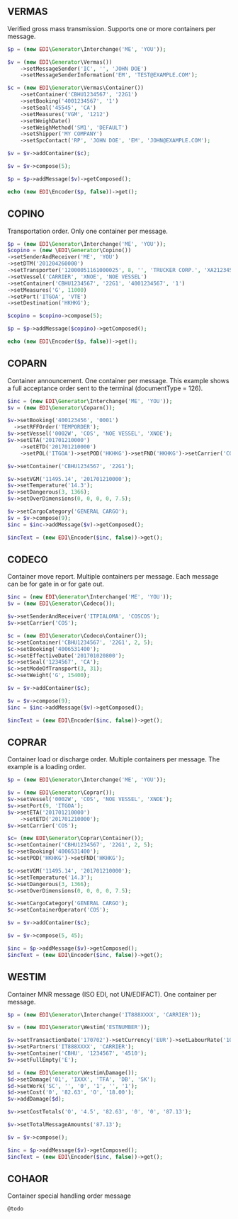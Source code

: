 VERMAS
------
Verified gross mass transmission. Supports one or more containers per message.
```php
$p = (new EDI\Generator\Interchange('ME', 'YOU'));

$v = (new EDI\Generator\Vermas())
    ->setMessageSender('IC', '', 'JOHN DOE')
    ->setMessageSenderInformation('EM', 'TEST@EXAMPLE.COM');

$c = (new EDI\Generator\Vermas\Container())
    ->setContainer('CBHU1234567', '22G1')
    ->setBooking('4001234567', '1')
    ->setSeal('45545', 'CA')
    ->setMeasures('VGM', '1212')
    ->setWeighDate()
    ->setWeighMethod('SM1', 'DEFAULT')
    ->setShipper('MY COMPANY')
    ->setSpcContact('RP', 'JOHN DOE', 'EM', 'JOHN@EXAMPLE.COM');

$v = $v->addContainer($c);

$v = $v->compose(5);

$p = $p->addMessage($v)->getComposed();

echo (new EDI\Encoder($p, false))->get();
```
COPINO
------
Transportation order. Only one container per message.
```php
$p = (new EDI\Generator\Interchange('ME', 'YOU'));
$copino = (new \EDI\Generator\Copino())
->setSenderAndReceiver('ME', 'YOU')
->setDTM('201204260000')
->setTransporter('12000051161000025', 8, '', 'TRUCKER CORP.', 'XA212345', 'JOHN DOE')
->setVessel('CARRIER', 'XNOE', 'NOE VESSEL')
->setContainer('CBHU1234567', '22G1', '4001234567', '1')
->setMeasures('G', 11000)
->setPort('ITGOA', 'VTE')
->setDestination('HKHKG');

$copino = $copino->compose(5);

$p = $p->addMessage($copino)->getComposed();

echo (new EDI\Encoder($p, false))->get();
```
COPARN
------
Container announcement. One container per message. This example shows a full acceptance order sent to the terminal (documentType = 126).
```php
$inc = (new EDI\Generator\Interchange('ME', 'YOU'));
$v = (new EDI\Generator\Coparn());

$v->setBooking('400123456', '0001')
  ->setRFFOrder('TEMPORDER');
$v->setVessel('0002W', 'COS', 'NOE VESSEL', 'XNOE');
$v->setETA('201701210000')
    ->setETD('201701210000')
    ->setPOL('ITGOA')->setPOD('HKHKG')->setFND('HKHKG')->setCarrier('COS');

$v->setContainer('CBHU1234567', '22G1');

$v->setVGM('11495.14', '201701210000');
$v->setTemperature('14.3');
$v->setDangerous(3, 1366);
$v->setOverDimensions(0, 0, 0, 0, 7.5);

$v->setCargoCategory('GENERAL CARGO');
$v = $v->compose(9);
$inc = $inc->addMessage($v)->getComposed();

$incText = (new EDI\Encoder($inc, false))->get();
```
CODECO
------
Container move report. Multiple containers per message. Each message can be for gate in or for gate out.
```php
$inc = (new EDI\Generator\Interchange('ME', 'YOU'));
$v = (new EDI\Generator\Codeco());

$v->setSenderAndReceiver('ITPIALOMA', 'COSCOS');
$v->setCarrier('COS');

$c = (new EDI\Generator\Codeco\Container());
$c->setContainer('CBHU1234567', '22G1', 2, 5);
$c->setBooking('4006531400');
$c->setEffectiveDate('201701020800');
$c->setSeal('1234567', 'CA');
$c->setModeOfTransport(3, 31);
$c->setWeight('G', 15400);

$v = $v->addContainer($c);

$v = $v->compose(9);
$inc = $inc->addMessage($v)->getComposed();

$incText = (new EDI\Encoder($inc, false))->get();
```
COPRAR
------
Container load or discharge order.  Multiple containers per message. The example is a loading order.
```php
$p = (new EDI\Generator\Interchange('ME', 'YOU'));

$v = (new EDI\Generator\Coprar());
$v->setVessel('0002W', 'COS', 'NOE VESSEL', 'XNOE');
$v->setPort(9, 'ITGOA');
$v->setETA('201701210000')
    ->setETD('201701210000');
$v->setCarrier('COS');

$c= (new EDI\Generator\Coprar\Container());
$c->setContainer('CBHU1234567', '22G1', 2, 5);
$c->setBooking('4006531400');
$c->setPOD('HKHKG')->setFND('HKHKG');

$c->setVGM('11495.14', '201701210000');
$c->setTemperature('14.3');
$c->setDangerous(3, 1366);
$c->setOverDimensions(0, 0, 0, 0, 7.5);

$c->setCargoCategory('GENERAL CARGO');
$c->setContainerOperator('COS');

$v = $v->addContainer($c);

$v = $v->compose(5, 45);

$inc = $p->addMessage($v)->getComposed();
$incText = (new EDI\Encoder($inc, false))->get();
```
WESTIM
------
Container MNR message (ISO EDI, not UN/EDIFACT). One container per message.
```php
$p = (new EDI\Generator\Interchange('IT888XXXX', 'CARRIER'));

$v = (new EDI\Generator\Westim('ESTNUMBER'));

$v->setTransactionDate('170702')->setCurrency('EUR')->setLabourRate('100.00');
$v->setPartners('IT888XXXX', 'CARRIER');
$v->setContainer('CBHU', '1234567', '4510');
$v->setFullEmpty('E');

$d = (new EDI\Generator\Westim\Damage());
$d->setDamage('01', 'IXXX', 'TFA', 'DB', 'SK');
$d->setWork('SC', '', '0', '1', '', '1');
$d->setCost('0', '82.63', 'O', '18.00');
$v->addDamage($d);

$v->setCostTotals('O', '4.5', '82.63', '0', '0', '87.13');

$v->setTotalMessageAmounts('87.13');

$v = $v->compose();

$inc = $p->addMessage($v)->getComposed();
$incText = (new EDI\Encoder($inc, false))->get();
```

COHAOR
------
Container special handling order message

```
@todo
```
